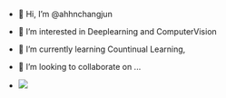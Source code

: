 - 👋 Hi, I’m @ahhnchangjun
- 👀 I’m interested in Deeplearning and ComputerVision
- 🌱 I’m currently learning Countinual Learning, 
- 💞️ I’m looking to collaborate on ...

- <img src="https://img.shields.io/badge/PyTorch-EE4C2C?style=flat-square&logo=로고명&logoColor=orange"/>

